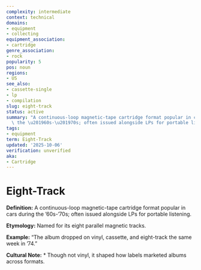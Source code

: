 ```yaml
---
complexity: intermediate
context: technical
domains:
- equipment
- collecting
equipment_association:
- cartridge
genre_association:
- rock
popularity: 5
pos: noun
regions:
- US
see_also:
- cassette-single
- lp
- compilation
slug: eight-track
status: active
summary: "A continuous-loop magnetic-tape cartridge format popular in cars during\
  \ the \u201960s-\u201970s; often issued alongside LPs for portable listening."
tags:
- equipment
term: Eight-Track
updated: '2025-10-06'
verification: unverified
aka:
- Cartridge
---
```


# Eight-Track

**Definition:** A continuous-loop magnetic-tape cartridge format popular in cars during the ’60s-’70s; often issued alongside LPs for portable listening.

**Etymology:** Named for its eight parallel magnetic tracks.

**Example:** “The album dropped on vinyl, cassette, and eight-track the same week in ’74.”

**Cultural Note:** * Though not vinyl, it shaped how labels marketed albums across formats.


